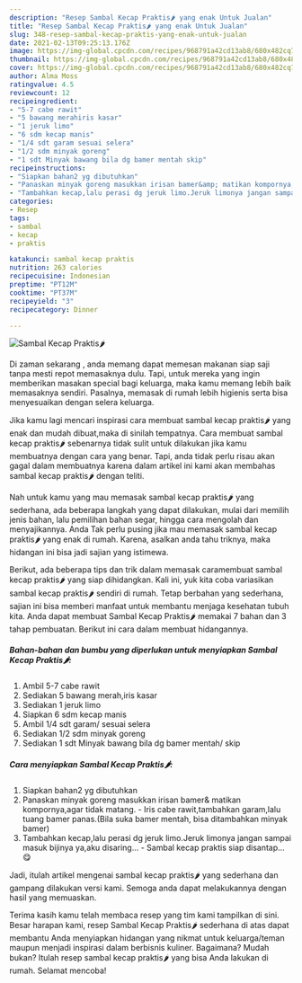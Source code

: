 ```yaml
---
description: "Resep Sambal Kecap Praktis🌶 yang enak Untuk Jualan"
title: "Resep Sambal Kecap Praktis🌶 yang enak Untuk Jualan"
slug: 348-resep-sambal-kecap-praktis-yang-enak-untuk-jualan
date: 2021-02-13T09:25:13.176Z
image: https://img-global.cpcdn.com/recipes/968791a42cd13ab8/680x482cq70/sambal-kecap-praktis🌶-foto-resep-utama.jpg
thumbnail: https://img-global.cpcdn.com/recipes/968791a42cd13ab8/680x482cq70/sambal-kecap-praktis🌶-foto-resep-utama.jpg
cover: https://img-global.cpcdn.com/recipes/968791a42cd13ab8/680x482cq70/sambal-kecap-praktis🌶-foto-resep-utama.jpg
author: Alma Moss
ratingvalue: 4.5
reviewcount: 12
recipeingredient:
- "5-7 cabe rawit"
- "5 bawang merahiris kasar"
- "1 jeruk limo"
- "6 sdm kecap manis"
- "1/4 sdt garam sesuai selera"
- "1/2 sdm minyak goreng"
- "1 sdt Minyak bawang bila dg bamer mentah skip"
recipeinstructions:
- "Siapkan bahan2 yg dibutuhkan"
- "Panaskan minyak goreng masukkan irisan bamer&amp; matikan kompornya,agar tidak matang. Iris cabe rawit,tambahkan garam,lalu tuang bamer panas.(Bila suka bamer mentah, bisa ditambahkan minyak bamer)"
- "Tambahkan kecap,lalu perasi dg jeruk limo.Jeruk limonya jangan sampai masuk bijinya ya,aku disaring... Sambal kecap praktis siap disantap...😋"
categories:
- Resep
tags:
- sambal
- kecap
- praktis

katakunci: sambal kecap praktis 
nutrition: 263 calories
recipecuisine: Indonesian
preptime: "PT12M"
cooktime: "PT37M"
recipeyield: "3"
recipecategory: Dinner

---
```



![Sambal Kecap Praktis🌶](https://img-global.cpcdn.com/recipes/968791a42cd13ab8/680x482cq70/sambal-kecap-praktis🌶-foto-resep-utama.jpg)

Di zaman  sekarang , anda memang dapat memesan makanan siap saji tanpa mesti repot memasaknya dulu. Tapi, untuk mereka yang ingin memberikan masakan special bagi keluarga, maka kamu memang lebih baik memasaknya sendiri. Pasalnya, memasak di rumah lebih higienis serta bisa menyesuaikan dengan selera keluarga.

Jika kamu lagi mencari inspirasi cara membuat sambal kecap praktis🌶 yang enak dan mudah dibuat,maka di sinilah tempatnya. Cara membuat sambal kecap praktis🌶  sebenarnya tidak sulit untuk dilakukan jika kamu membuatnya dengan cara yang benar. Tapi, anda tidak perlu risau akan gagal dalam membuatnya 
karena dalam artikel ini kami akan membahas sambal kecap praktis🌶 dengan teliti.  



Nah untuk kamu yang mau memasak sambal kecap praktis🌶 yang sederhana, ada beberapa langkah yang dapat dilakukan, mulai dari memilih jenis bahan, lalu pemilihan bahan segar, hingga cara mengolah dan menyajikannya. Anda Tak perlu pusing jika mau memasak sambal kecap praktis🌶 yang enak di rumah. Karena, asalkan anda  tahu triknya, maka hidangan ini bisa jadi sajian yang istimewa.

Berikut, ada beberapa tips dan trik dalam memasak caramembuat sambal kecap praktis🌶 yang siap dihidangkan. Kali ini, yuk kita coba variasikan sambal kecap praktis🌶 sendiri di rumah. Tetap berbahan yang sederhana, sajian ini bisa memberi manfaat untuk membantu menjaga kesehatan tubuh kita. Anda dapat membuat Sambal Kecap Praktis🌶 memakai 7 bahan dan 3 tahap pembuatan. Berikut ini cara dalam membuat hidangannya.

<!--inarticleads1-->

##### Bahan-bahan dan bumbu yang diperlukan untuk menyiapkan Sambal Kecap Praktis🌶:

1. Ambil 5-7 cabe rawit
1. Sediakan 5 bawang merah,iris kasar
1. Sediakan 1 jeruk limo
1. Siapkan 6 sdm kecap manis
1. Ambil 1/4 sdt garam/ sesuai selera
1. Sediakan 1/2 sdm minyak goreng
1. Sediakan 1 sdt Minyak bawang bila dg bamer mentah/ skip




<!--inarticleads2-->

##### Cara menyiapkan Sambal Kecap Praktis🌶:

1. Siapkan bahan2 yg dibutuhkan
1. Panaskan minyak goreng masukkan irisan bamer&amp; matikan kompornya,agar tidak matang. - Iris cabe rawit,tambahkan garam,lalu tuang bamer panas.(Bila suka bamer mentah, bisa ditambahkan minyak bamer)
1. Tambahkan kecap,lalu perasi dg jeruk limo.Jeruk limonya jangan sampai masuk bijinya ya,aku disaring... - Sambal kecap praktis siap disantap...😋




Jadi, itulah artikel mengenai  sambal kecap praktis🌶  yang sederhana dan gampang dilakukan versi kami. Semoga anda dapat melakukannya dengan hasil yang memuaskan. 

Terima kasih kamu telah membaca resep yang tim kami tampilkan di sini. Besar harapan kami, resep  Sambal Kecap Praktis🌶 sederhana di atas dapat membantu Anda menyiapkan hidangan yang nikmat untuk keluarga/teman maupun menjadi inspirasi dalam berbisnis kuliner. Bagaimana? Mudah bukan? Itulah resep sambal kecap praktis🌶 yang bisa Anda lakukan di rumah. Selamat mencoba!

